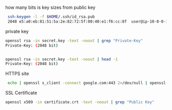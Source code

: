 

how many bits is key sizes from public key
```bash
 ssh-keygen -l -f $HOME/.ssh/id_rsa.pub
 2048 e5:a0:eb:81:51:5a:2e:82:72:5f:00:40:e1:f6:cc:8f  user@ip-10-0-0-180 (RSA)
 ```

private key
```bash
openssl rsa -in secret.key -text -noout | grep "Private-Key"
Private-Key: (2048 bit)


openssl rsa -in secret.key -text -noout | head -1
Private-Key: (2048 bit)
```
HTTPS site  
```bash
 echo | openssl s_client -connect google.com:443 2>/dev/null | openssl x509 -text -noout | grep "Public-Key"
```

SSL Certificate  
```bash
openssl x509 -in certificate.crt -text -noout | grep "Public Key"
```
